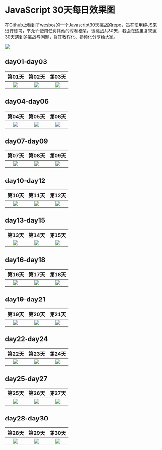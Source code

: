# JavaScript 30天每日效果图

在Github上看到了[wesbos](https://twitter.com/wesbos)的一个Javascript30天挑战的[repo](https://github.com/wesbos/JavaScript30)，旨在使用纯JS来进行练习，不允许使用任何其他的库和框架，该挑战共30天，我会在这里复现这30天遇到的挑战与问题，将其教程化、视频化分享给大家。

![](https://camo.githubusercontent.com/13a16597bc17b350b043e30ab701082fc276d3c4/68747470733a2f2f6a61766173637269707433302e636f6d2f696d616765732f4a53332d736f6369616c2d73686172652e706e67)


## day01-day03

|第01天|第02天|第03天|
|:------:|:-----:|:----:|
|![](http://oslwafb71.bkt.clouddn.com/small0.jpg)|![](http://oslwafb71.bkt.clouddn.com/small1.jpg)|![](http://oslwafb71.bkt.clouddn.com/small2.jpg)|

## day04-day06

|第04天|第05天|第06天|
|:------:|:-----:|:----:|
|![](http://oslwafb71.bkt.clouddn.com/small3.jpg)|![](http://oslwafb71.bkt.clouddn.com/small4.jpg)|![](http://oslwafb71.bkt.clouddn.com/small5.jpg)|

## day07-day09

|第07天|第08天|第09天|
|:------:|:-----:|:----:|
|![](http://oslwafb71.bkt.clouddn.com/small6.jpg)|![](http://oslwafb71.bkt.clouddn.com/small7.jpg)|![](http://oslwafb71.bkt.clouddn.com/small8.jpg)|

## day10-day12

|第10天|第11天|第12天|
|:------:|:-----:|:----:|
|![](http://oslwafb71.bkt.clouddn.com/small9.jpg)|![](http://oslwafb71.bkt.clouddn.com/small10.jpg)|![](http://oslwafb71.bkt.clouddn.com/small11.jpg)|

## day13-day15

|第13天|第14天|第15天|
|:------:|:-----:|:----:|
|![](http://oslwafb71.bkt.clouddn.com/small12.jpg)|![](http://oslwafb71.bkt.clouddn.com/small13.jpg)|![](http://oslwafb71.bkt.clouddn.com/small14.jpg)|

## day16-day18

|第16天|第17天|第18天|
|:------:|:-----:|:----:|
|![](http://oslwafb71.bkt.clouddn.com/small15.jpg)|![](http://oslwafb71.bkt.clouddn.com/small16.jpg)|![](http://oslwafb71.bkt.clouddn.com/small17.jpg)|

## day19-day21

|第19天|第20天|第21天|
|:------:|:-----:|:----:|
|![](http://oslwafb71.bkt.clouddn.com/small18.jpg)|![](http://oslwafb71.bkt.clouddn.com/small19.jpg)|![](http://oslwafb71.bkt.clouddn.com/small20.jpg)|

## day22-day24

|第22天|第23天|第24天|
|:------:|:-----:|:----:|
|![](http://oslwafb71.bkt.clouddn.com/small21.jpg)|![](http://oslwafb71.bkt.clouddn.com/small22.jpg)|![](http://oslwafb71.bkt.clouddn.com/small23.jpg)|

## day25-day27

|第25天|第26天|第27天|
|:------:|:-----:|:----:|
|![](http://oslwafb71.bkt.clouddn.com/small24.jpg)|![](http://oslwafb71.bkt.clouddn.com/small25.jpg)|![](http://oslwafb71.bkt.clouddn.com/small26.jpg)|

## day28-day30

|第28天|第29天|第30天|
|:------:|:-----:|:----:|
|![](http://oslwafb71.bkt.clouddn.com/small27.jpg)|![](http://oslwafb71.bkt.clouddn.com/small28.jpg)|![](http://oslwafb71.bkt.clouddn.com/small29.jpg)|


